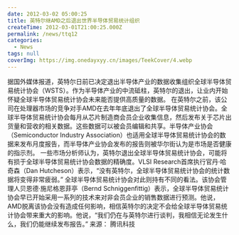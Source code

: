 ```yaml
---
date: 2012-03-02 05:00:25
title: 英特尔继AMD之后退出世界半导体贸易统计组织
createTime: 2012-03-01T21:00:25.000Z
permalink: /news/ttq12
categories:
  - News
tags: null
coverImg: https://img.onedayxyy.cn/images/TeekCover/4.webp
---
```


据国外媒体报道，英特尔日前已决定退出半导体产业的数据收集组织全球半导体贸易统计协会（WSTS）。作为半导体产业的中流砥柱，英特尔的退出，让业内开始怀疑全球半导体贸易统计协会未来能否提供高质量的数据。 在英特尔之前，该公司在处理器市场的竞争对手AMD在去年年底退出了全球半导体贸易统计协会。全球半导体贸易统计协会每月从芯片制造商会员企业收集信息，然后发布关于芯片出货量和营收的相关数据。这些数据可以被会员编辑和共享。半导体产业协会（Semiconductor Industry Association）也适用全球半导体贸易统计协会的数据来发布月度报告，而半导体产业协会发布的报告则被华尔街认为是市场是否健康的指示剂。 一些市场分析师认为，英特尔退出全球半导体贸易统计协会，可能将有损于全球半导体贸易统计协会数据的精确度。VLSI Research首席执行官丹·哈奇森（Dan Hutcheson）表示，“没有英特尔，全球半导体贸易统计协会的统计数据将变得非常疲弱。” 全球半导体贸易统计协会对此则持有不同的看法。该协会管理人贝恩德·施尼格恩菲亭（Bernd Schniggenfittig）表示，全球半导体贸易统计协会早已开始采用一系列的技术来对非会员企业的销售数据进行预测。他说，AMD脱离该协会没有造成任何影响，相信英特尔的决定不会给全球半导体贸易统计协会带来重大的影响。他说，“我们仍在与英特尔进行谈判，我相信无论发生什么，我们仍能继续发布报告。” 来源： 腾讯科技
